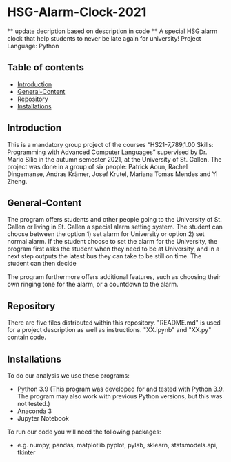 # HSG-Alarm-Clock-2021

** update decription based on description in code **
A special HSG alarm clock that help students to never be late again for university!
Project Language: Python

## Table of contents
* [Introduction](#Introduction)
* [General-Content](#General-Content)
* [Repository](#Repository)
* [Installations](#Installations)
  
## Introduction
This is a mandatory group project  of the courses “HS21-7,789,1.00 Skills: Programming with Advanced Computer Languages” supervised by Dr. Mario Silic in the autumn semester 2021, at the University of St. Gallen. The project was done in a group of six people: Patrick Aoun, Rachel Dingemanse, Andras Krämer, Josef Krutel, Mariana Tomas Mendes and Yi Zheng.

## General-Content
The program offers students and other people going to the University of St. Gallen or living in St. Gallen a special alarm setting system. The student can choose between the option 1) set alarm for University or option 2) set normal alarm. If the student choose to set the alarm for the University, the program first asks the student when they need to be at University, and in a next step outputs the latest bus they can take to be still on time. The student can then decide 

The program furthermore offers additional features, such as choosing their own ringing tone for the alarm, or a countdown to the alarm.

## Repository
There are five files distributed within this repository. "README.md" is used for a project description as well as instructions. "XX.ipynb" and "XX.py" contain code. 

## Installations 
To do our analysis we use these programs: 
* Python 3.9 (This program was developed for and tested with Python 3.9. The program may also work with previous Python versions, but this was not tested.)
* Anaconda 3
* Jupyter Notebook

To run our code you will need the following packages: 
* e.g. numpy, pandas, matplotlib.pyplot, pylab, sklearn, statsmodels.api, tkinter 
